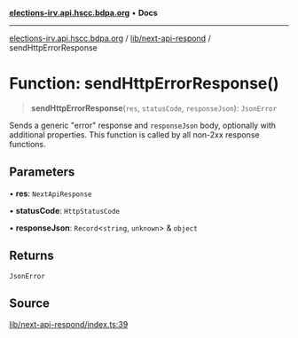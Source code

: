 [**elections-irv.api.hscc.bdpa.org**](../../../README.md) • **Docs**

***

[elections-irv.api.hscc.bdpa.org](../../../README.md) / [lib/next-api-respond](../README.md) / sendHttpErrorResponse

# Function: sendHttpErrorResponse()

> **sendHttpErrorResponse**(`res`, `statusCode`, `responseJson`): `JsonError`

Sends a generic "error" response and `responseJson` body, optionally with
additional properties. This function is called by all non-2xx response
functions.

## Parameters

• **res**: `NextApiResponse`

• **statusCode**: `HttpStatusCode`

• **responseJson**: `Record`\<`string`, `unknown`\> & `object`

## Returns

`JsonError`

## Source

[lib/next-api-respond/index.ts:39](https://github.com/Xunnamius/elections_irv.api.hscc.bdpa.org/blob/c917ea60595d63d322e4038beb12d08f7d64cdd2/lib/next-api-respond/index.ts#L39)
